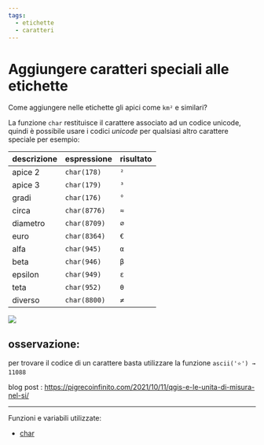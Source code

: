 ```yaml
---
tags:
  - etichette
  - caratteri
---
```


# Aggiungere caratteri speciali alle etichette

Come aggiungere nelle etichette gli apici come `km²` e similari?

La funzione `char` restituisce il carattere associato ad un codice unicode, quindi è possibile usare i codici _unicode_ per qualsiasi altro carattere speciale per esempio:

descrizione | espressione  | risultato
------------|--------------|----------
apice 2     | `char(178)`  | `²`
apice 3     | `char(179)`  | `³`
gradi       | `char(176)`  | `°`
circa       | `char(8776)` | `≈`
diametro    | `char(8709)` | `∅`
euro        | `char(8364)` | `€`
alfa        | `char(945)`  | `α`
beta        | `char(946)`  | `β`
epsilon     | `char(949)`  | `ε`
teta        | `char(952)`  | `θ`
diverso     | `char(8800)` | `≠`


![](https://pigrecoinfinito.files.wordpress.com/2021/10/image-1.png)

## osservazione:

per trovare il codice di un carattere basta utilizzare la funzione `ascii('⭐') → 11088`

blog post : <https://pigrecoinfinito.com/2021/10/11/qgis-e-le-unita-di-misura-nel-si/>

---

Funzioni e variabili utilizzate:

* [char](../gr_funzioni/stringhe_di_testo/stringhe_di_testo_unico/#char)